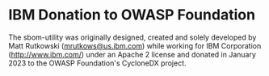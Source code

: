 # IBM Donation to OWASP Foundation

The sbom-utility was originally designed, created and solely developed by Matt Rutkowski (mrutkows@us.ibm.com) while working for IBM Corporation (http://www.ibm.com/) under an Apache 2 license and donated in January 2023 to the OWASP Foundation's CycloneDX project.
